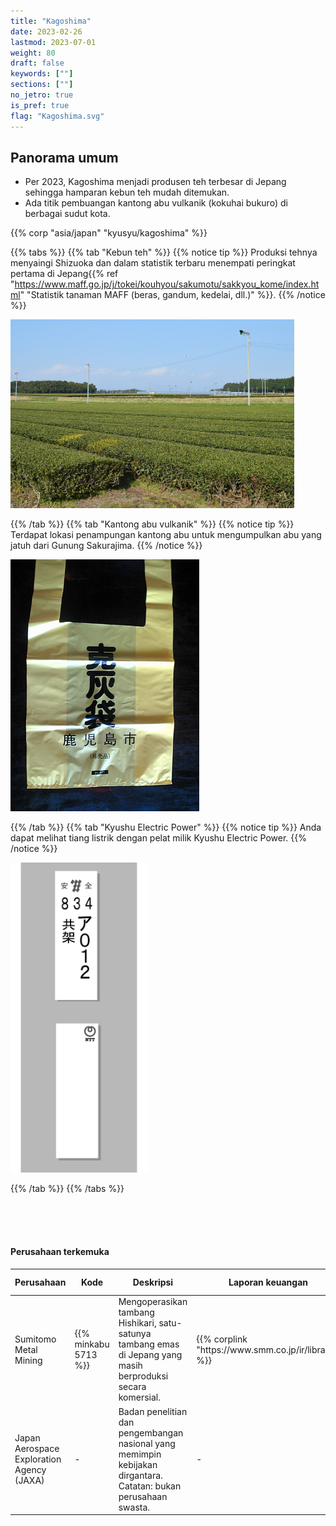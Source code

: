 ```yaml
---
title: "Kagoshima"
date: 2023-02-26
lastmod: 2023-07-01
weight: 80
draft: false
keywords: [""]
sections: [""]
no_jetro: true
is_pref: true
flag: "Kagoshima.svg"
---
```



<div class="main-desciption country-description">
    <h2 class="section-title">Panorama umum</h2>
    <ul class="rule-list">
        <li>Per 2023, Kagoshima menjadi produsen teh terbesar di Jepang sehingga hamparan kebun teh mudah ditemukan.</li>
        <li>Ada titik pembuangan kantong abu vulkanik (kokuhai bukuro) di berbagai sudut kota.</li>
    </ul>
    {{% corp "asia/japan" "kyusyu/kagoshima" %}}
</div>

{{% tabs %}}
{{% tab "Kebun teh" %}}
{{% notice tip %}}
Produksi tehnya menyaingi Shizuoka dan dalam statistik terbaru menempati peringkat pertama di Jepang{{% ref "https://www.maff.go.jp/j/tokei/kouhyou/sakumotu/sakkyou_kome/index.html" "Statistik tanaman MAFF (beras, gandum, kedelai, dll.)" %}}.
{{% /notice %}}

<div class="googlemap-if">
<img src="1082px-Tea_Plantation_near_Kagoshima_Airport.jpg" width="90%">
</div>

{{% /tab %}}
{{% tab "Kantong abu vulkanik" %}}
{{% notice tip %}}
Terdapat lokasi penampungan kantong abu untuk mengumpulkan abu yang jatuh dari Gunung Sakurajima.
{{% /notice %}}

<div class="googlemap-if">
<img src="540px-Kouhaibukuro.jpg" width="60%">
</div>

{{% /tab %}}
{{% tab "Kyushu Electric Power" %}}
{{% notice tip %}}
Anda dapat melihat tiang listrik dengan pelat milik Kyushu Electric Power.
{{% /notice %}}

<div class="googlemap-if">
<img src="../../pole/pole-kyusyu.png" width="220px">
</div>

{{% /tab %}}
{{% /tabs %}}



<div class="container-corp mt-5" id="corp-desc" style="padding-top:50px">
    <h4 class="mb-4">Perusahaan terkemuka</h4>
    <table class="table table-striped table-bordered">
        <thead class="table-light">
            <tr>
                <th scope="col" class="col-width-2">Perusahaan</th>
                <th scope="col" class="col-width-1">Kode</th>
                <th scope="col" class="col-width-7">Deskripsi</th>
                <th scope="col" class="col-width-05">Laporan keuangan</th>
                <th scope="col" class="col-width-05">Riwayat dividen</th>
            </tr>
        </thead>
        <tbody class="corp-desc">
            <tr>
                <td>Sumitomo Metal Mining</td>
                <td>{{% minkabu 5713 %}}</td>
                <td>Mengoperasikan tambang Hishikari, satu-satunya tambang emas di Jepang yang masih berproduksi secara komersial.</td>
                <td>{{% corplink "https://www.smm.co.jp/ir/library/" %}}</td>
                <td>{{% dividend "tokyo" "5713" %}}</td>
            </tr>
            <tr>
                <td>Japan Aerospace Exploration Agency (JAXA)</td>
                <td>-</td>
                <td>Badan penelitian dan pengembangan nasional yang memimpin kebijakan dirgantara. Catatan: bukan perusahaan swasta.</td>
                <td>-</td>
                <td>-</td>
            </tr>
        </tbody>
    </table>
</div>

